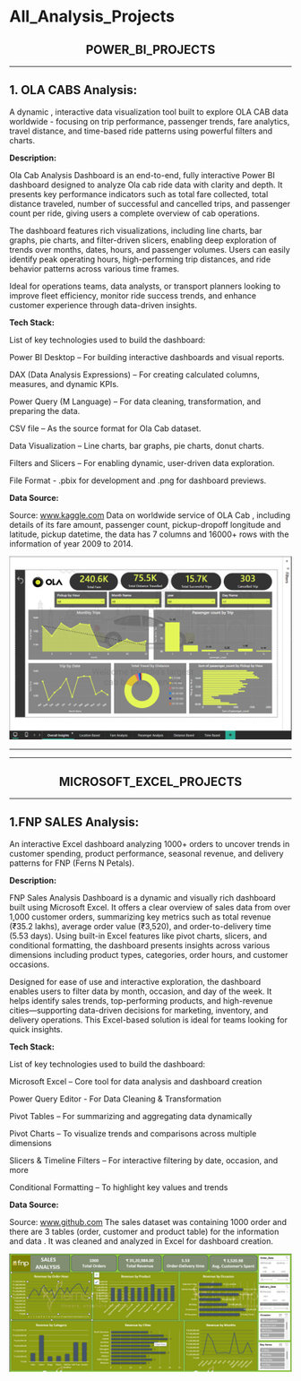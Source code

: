 # All_Analysis_Projects

<div align="center">
  <h2><strong>POWER_BI_PROJECTS</strong></h2>
</div>

---

**1. OLA CABS Analysis:** 
-----------------------
A dynamic , interactive data visualization tool built to explore OLA CAB data worldwide - focusing on trip performance, passenger trends, fare analytics, travel distance, and time-based ride patterns using powerful filters and charts.

**Description:**

 Ola Cab Analysis Dashboard is an end-to-end, fully interactive Power BI dashboard designed to analyze Ola cab ride data with clarity and depth. It presents key performance indicators such as total fare collected, total distance traveled, number of successful and cancelled trips, and passenger count per ride, giving users a complete overview of cab operations.

 The dashboard features rich visualizations, including line charts, bar graphs, pie charts, and filter-driven slicers, enabling deep exploration of trends over months, dates, hours, and passenger volumes. Users can easily identify peak operating hours, high-performing trip distances, and ride behavior patterns across various time frames.

 Ideal for operations teams, data analysts, or transport planners looking to improve fleet efficiency, monitor ride success trends, and enhance customer experience through data-driven insights.

**Tech Stack:**

List of key technologies used to build the dashboard:

Power BI Desktop – For building interactive dashboards and visual reports.

DAX (Data Analysis Expressions) – For creating calculated columns, measures, and dynamic KPIs.

Power Query (M Language) – For data cleaning, transformation, and preparing the data.

CSV file – As the source format for Ola Cab dataset.

Data Visualization – Line charts, bar graphs, pie charts, donut charts.

Filters and Slicers – For enabling dynamic, user-driven data exploration.

File Format - .pbix for development and .png for dashboard previews.

**Data Source:**

Source: www.kaggle.com
Data on worldwide service of OLA Cab , including details of its fare amount, passenger count, pickup-dropoff longitude and latitude, pickup datetime, the data has 7 columns and 16000+ rows with the information of year 2009 to 2014.

![Overall Insights](https://github.com/Atufa-Ifrah/All_Analysis_Projects/blob/main/Power-BI-Projects/1.Overall%20Insights.png)

---
---

<div align="center">
  <h2><strong>MICROSOFT_EXCEL_PROJECTS</strong></h2>
</div>

---

**1.FNP SALES Analysis:** 
-----------------------
An interactive Excel dashboard analyzing 1000+ orders to uncover trends in customer spending, product performance, seasonal revenue, and delivery patterns for FNP (Ferns N Petals).


**Description:**

FNP Sales Analysis Dashboard is a dynamic and visually rich dashboard built using Microsoft Excel. It offers a clear overview of sales data from over 1,000 customer orders, summarizing key metrics such as total revenue (₹35.2 lakhs), average order value (₹3,520), and order-to-delivery time (5.53 days). Using built-in Excel features like pivot charts, slicers, and conditional formatting, the dashboard presents insights across various dimensions including product types, categories, order hours, and customer occasions.

Designed for ease of use and interactive exploration, the dashboard enables users to filter data by month, occasion, and day of the week. It helps identify sales trends, top-performing products, and high-revenue cities—supporting data-driven decisions for marketing, inventory, and delivery operations. This Excel-based solution is ideal for teams looking for quick insights.


**Tech Stack:**

List of key technologies used to build the dashboard:

Microsoft Excel – Core tool for data analysis and dashboard creation

Power Query Editor - For Data Cleaning & Transformation

Pivot Tables – For summarizing and aggregating data dynamically

Pivot Charts – To visualize trends and comparisons across multiple dimensions

Slicers & Timeline Filters – For interactive filtering by date, occasion, and more

Conditional Formatting – To highlight key values and trends

**Data Source:**

Source: www.github.com
The sales dataset was containing 1000 order and there are 3 tables (order, customer and product table) for the information and data . It was cleaned and analyzed in Excel for dashboard creation.


![Sales Analysis Dashboard](https://github.com/Atufa-Ifrah/All_Analysis_Projects/blob/main/FnP%20Sales%20Analysis/Sales%20Analysis%20Dashboard.png)
